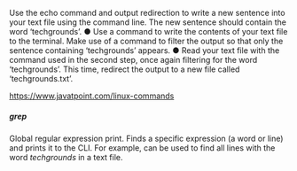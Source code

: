 Use the echo command and output redirection to write a new sentence into your text
file using the command line. The new sentence should contain the word
‘techgrounds’.
● Use a command to write the contents of your text file to the terminal. Make use of a
command to filter the output so that only the sentence containing ‘techgrounds’
appears.
● Read your text file with the command used in the second step, once again filtering for
the word ‘techgrounds’. This time, redirect the output to a new file called
‘techgrounds.txt’.

https://www.javatpoint.com/linux-commands


##### grep
Global regular expression print. Finds a specific expression (a word or line) and prints it to the CLI. For example, can be used to find all lines with the word *techgrounds* in a text file.
